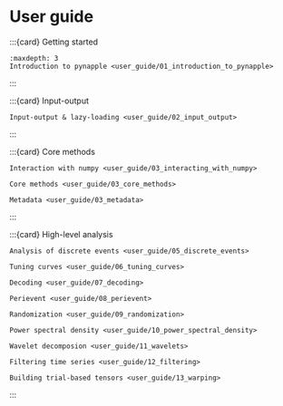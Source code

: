 User guide
==========

:::{card} Getting started
```{toctree}
:maxdepth: 3
Introduction to pynapple <user_guide/01_introduction_to_pynapple>
```
:::

:::{card} Input-output
```{toctree}
Input-output & lazy-loading <user_guide/02_input_output>
```
:::

:::{card} Core methods
```{toctree}
Interaction with numpy <user_guide/03_interacting_with_numpy>
```

```{toctree}
Core methods <user_guide/03_core_methods>
```

```{toctree}
Metadata <user_guide/03_metadata>
```
:::

:::{card} High-level analysis
```{toctree}
Analysis of discrete events <user_guide/05_discrete_events>
```

```{toctree}
Tuning curves <user_guide/06_tuning_curves>
```

```{toctree}
Decoding <user_guide/07_decoding>
```

```{toctree}
Perievent <user_guide/08_perievent>
```

```{toctree}
Randomization <user_guide/09_randomization>
```

```{toctree}
Power spectral density <user_guide/10_power_spectral_density>
```

```{toctree}
Wavelet decomposion <user_guide/11_wavelets>
```

```{toctree}
Filtering time series <user_guide/12_filtering>
```

```{toctree}
Building trial-based tensors <user_guide/13_warping>
```

:::


